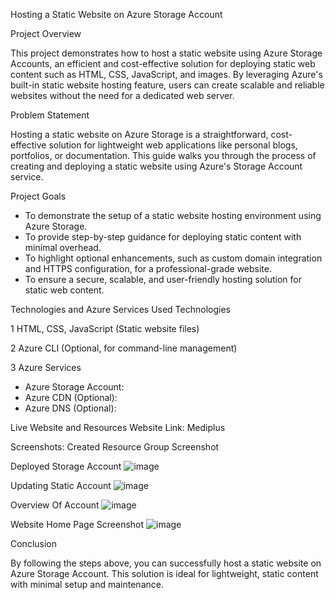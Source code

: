 Hosting a Static Website on Azure Storage Account

Project Overview

This project demonstrates how to host a static website using Azure Storage Accounts, an efficient and cost-effective solution for deploying static web content such as HTML, CSS, JavaScript, and images. By leveraging Azure's built-in static website hosting feature, users can create scalable and reliable websites without the need for a dedicated web server.

Problem Statement

Hosting a static website on Azure Storage is a straightforward, cost-effective solution for lightweight web applications like personal blogs, portfolios, or documentation. This guide walks you through the process of creating and deploying a static website using Azure's Storage Account service.

Project Goals

- To demonstrate the setup of a static website hosting environment using Azure Storage.
- To provide step-by-step guidance for deploying static content with minimal overhead.
- To highlight optional enhancements, such as custom domain integration and HTTPS configuration, for a professional-grade website.
- To ensure a secure, scalable, and user-friendly hosting solution for static web content.

Technologies and Azure Services Used
Technologies

1 HTML, CSS, JavaScript (Static website files)

2 Azure CLI (Optional, for command-line management)

3 Azure Services
 - Azure Storage Account:
 - Azure CDN (Optional):
 - Azure DNS (Optional):

Live Website and Resources
Website Link: Mediplus

Screenshots: Created Resource Group Screenshot

Deployed Storage Account
![image](https://github.com/user-attachments/assets/0270e7bc-2138-4dcc-bfa9-e684ddfc915c)

Updating Static Account
![image](https://github.com/user-attachments/assets/3c6e17bb-f98d-43f0-a72c-ea02efdeca98)

Overview Of Account
![image](https://github.com/user-attachments/assets/fbd02e4b-ef28-4a45-be2c-b7021b109ae2)

Website Home Page Screenshot
![image](https://github.com/user-attachments/assets/e0819d07-9d68-4874-a6d3-387a184ad357)

Conclusion

By following the steps above, you can successfully host a static website on Azure Storage Account. This solution is ideal for lightweight, static content with minimal setup and maintenance. 

   
   




